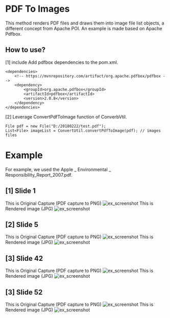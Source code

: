 # PDF To Images
This method renders PDF files and draws them into image file list objects, a different concept from Apache POI. An example is made based on Apache Pdfbox.

## How to use?
[1] include Add pdfbox dependencies to the pom.xml.

	<dependencies>
		<!-- https://mvnrepository.com/artifact/org.apache.pdfbox/pdfbox -->
		<dependency>
			<groupId>org.apache.pdfbox</groupId>
			<artifactId>pdfbox</artifactId>
			<version>2.0.8</version>
		</dependency>
	</dependencies>

[2] Leverage ConvertPdfToImage function of ConverbVtil.

	File pdf = new File("D:/20180222/test.pdf");
    List<File> imageList = ConvertUtil.convertPdfToImage(pdf); // images files
    
# Example
For example, we used the Apple _ Environmental _ Responsibility_Report_2007.pdf.

## [1] Slide 1
This is Original Capture (PDF capture to PNG)
![ex_screenshot](src/main/resources/img_readme/pdf-1.PNG)
This is Rendered image (JPG)
![ex_screenshot](src/main/resources/img_readme/1.jpg)

## [2] Slide 5
This is Original Capture (PDF capture to PNG)
![ex_screenshot](src/main/resources/img_readme/pdf-5.PNG)
This is Rendered image (JPG)
![ex_screenshot](src/main/resources/img_readme/5.jpg)

## [3] Slide 42
This is Original Capture (PDF capture to PNG)
![ex_screenshot](src/main/resources/img_readme/pdf-42.PNG)
This is Rendered image (JPG)
![ex_screenshot](src/main/resources/img_readme/42.jpg)

## [3] Slide 52
This is Original Capture (PDF capture to PNG)
![ex_screenshot](src/main/resources/img_readme/pdf-52.PNG)
This is Rendered image (JPG)
![ex_screenshot](src/main/resources/img_readme/52.jpg)